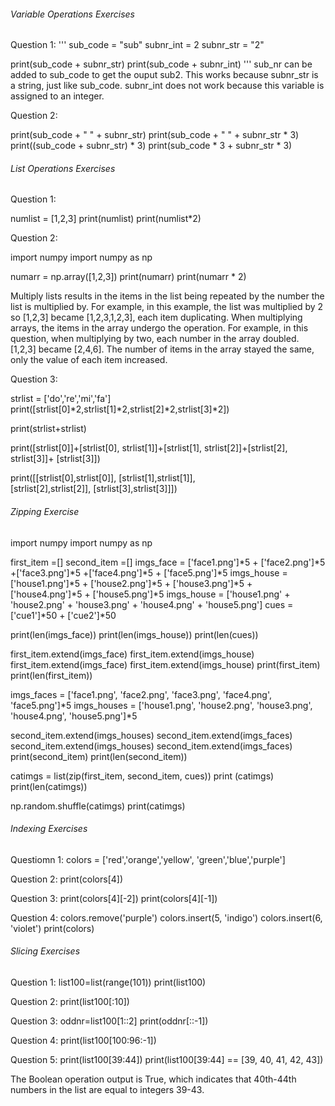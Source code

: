 
###### Variable Operations Exercises

Question 1:
'''
  sub_code = "sub"
  subnr_int = 2
  subnr_str = "2"

  print(sub_code + subnr_str)
  print(sub_code + subnr_int)
'''
sub_nr can be added to sub_code to get the ouput sub2. This works because subnr_str is a string, just like sub_code. subnr_int does not work because this variable is assigned to an integer.


Question 2:

  print(sub_code + " " + subnr_str)
  print(sub_code + " " + subnr_str * 3)
  print((sub_code + subnr_str) * 3)
  print(sub_code * 3 + subnr_str * 3)
  
  
  
###### List Operations Exercises

Question 1:

  numlist = [1,2,3]
  print(numlist)
  print(numlist*2)

Question 2:

  import numpy
  import numpy as np

  numarr = np.array([1,2,3])
  print(numarr)
  print(numarr * 2)
  
Multiply lists results in the items in the list being repeated by the number the list is multiplied by. For example, in this example, the list was multiplied by 2 so [1,2,3] became [1,2,3,1,2,3], each item duplicating. When multiplying arrays, the items in the array undergo the operation. For example, in this question, when multiplying by two, each number in the array doubled. [1,2,3] became [2,4,6]. The number of items in the array stayed the same, only the value of each item increased.

Question 3:

  strlist = ['do','re','mi','fa']
  print([strlist[0]*2,strlist[1]*2,strlist[2]*2,strlist[3]*2])
  
  print(strlist+strlist)
  
  print([strlist[0]]+[strlist[0], 
        strlist[1]]+[strlist[1], 
        strlist[2]]+[strlist[2], 
        strlist[3]]+ [strlist[3]])
        
  print([[strlist[0],strlist[0]],
        [strlist[1],strlist[1]],  
        [strlist[2],strlist[2]], 
        [strlist[3],strlist[3]]])
 
 

###### Zipping Exercise 

  import numpy
  import numpy as np

  first_item =[]
  second_item =[]
  imgs_face = ['face1.png']*5 + ['face2.png']*5 +['face3.png']*5 +['face4.png']*5 + ['face5.png']*5
  imgs_house = ['house1.png']*5 + ['house2.png']*5 + ['house3.png']*5 + ['house4.png']*5 + ['house5.png']*5
  imgs_house = ['house1.png' + 'house2.png' + 'house3.png' + 'house4.png' + 'house5.png']
  cues = ['cue1']*50 + ['cue2']*50

  print(len(imgs_face))
  print(len(imgs_house))
  print(len(cues))

  first_item.extend(imgs_face)
  first_item.extend(imgs_house)
  first_item.extend(imgs_face)
  first_item.extend(imgs_house)
  print(first_item)
  print(len(first_item))

  imgs_faces = ['face1.png', 'face2.png', 'face3.png', 'face4.png', 'face5.png']*5
  imgs_houses = ['house1.png', 'house2.png', 'house3.png', 'house4.png', 'house5.png']*5

  second_item.extend(imgs_houses)
  second_item.extend(imgs_faces)
  second_item.extend(imgs_houses)
  second_item.extend(imgs_faces)
  print(second_item)
  print(len(second_item))

  catimgs = list(zip(first_item, second_item, cues))
  print (catimgs)
  print(len(catimgs))

  np.random.shuffle(catimgs)
  print(catimgs)
  
  
  
###### Indexing Exercises

Questiomn 1:
  colors = ['red','orange','yellow', 'green','blue','purple']

Question 2:
  print(colors[4])

Question 3:
  print(colors[4][-2])
  print(colors[4][-1])

Question 4:
  colors.remove('purple')
  colors.insert(5, 'indigo')
  colors.insert(6, 'violet')
  print(colors)
  


###### Slicing Exercises

Question 1:
  list100=list(range(101))
  print(list100)

Question 2:
  print(list100[:10])

Question 3:
  oddnr=list100[1::2]
  print(oddnr[::-1])

Question 4:
  print(list100[100:96:-1])

Question 5:
  print(list100[39:44])
  print(list100[39:44] == [39, 40, 41, 42, 43])

The Boolean operation output is True, which indicates that 40th-44th numbers in the list are equal to integers 39-43. 
